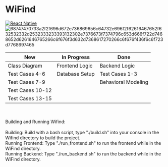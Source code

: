 # WiFind

[![React Native](https://img.shields.io/badge/react_native-%2320232a.svg?style=for-the-badge&logo=react&le&logo=react&logoColor=%2361DA)](reactnative.dev/)
![68747470733a2f2f696d672e736869656c64732e696f2f62616467652f632532332d2532333233393132302e7376673f7374796c653d666f722d7468652d6261646765266c6f676f3d632d7368617270266c6f676f436f6c6f723d7768697465](https://user-images.githubusercontent.com/113956397/223922160-3a8864b2-44ce-47c5-9a33-13ecae66d9bb.svg)

| New | In Progress | Done |
| --- | ----------- | ---- |
| Class Diagram | Frontend Logic | Backend Logic |
| Test Cases 4-6 | Database Setup | Test Cases 1-3 |
| Test Cases 7-9 |  | Behavioral Modeling |
| Test Cases 10-12 |  |  |
| Test Cases 13-15 |  |  |
\
\
Building and Running Wifind:\
\
Building: Build with a bash script, type "./build.sh" into your console in the Wifind directory to build the project.\
Running Frontend: Type "./run_frontend.sh" to run the frontend while in the WiFind directory.\
Running Backend: Type "./run_backend.sh" to run the backend while in the WiFind directory.